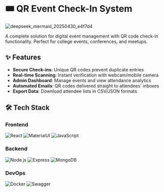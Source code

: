 # 🎟️ QR Event Check-In System
![deepseek_mermaid_20250430_e4f7d4](https://github.com/user-attachments/assets/b6b4aa34-0d86-4b2a-9771-bd7a6ea3d1c0)


A complete solution for digital event management with QR code check-in functionality. Perfect for college events, conferences, and meetups.

## ✨ Features

- **Secure Check-ins**: Unique QR codes prevent duplicate entries
- **Real-time Scanning**: Instant verification with webcam/mobile camera
- **Admin Dashboard**: Manage events and view attendance analytics
- **Automated Emails**: QR codes delivered straight to attendees' inboxes
- **Export Data**: Download attendee lists in CSV/JSON formats

## 🛠 Tech Stack

### Frontend
![React](https://img.shields.io/badge/-React-61DAFB?logo=react&logoColor=white)
![MaterialUI](https://img.shields.io/badge/-MaterialUI-0081CB?logo=mui&logoColor=white)
![JavaScript](https://img.shields.io/badge/-JavaScript-F7DF1E?logo=javascript&logoColor=black)

### Backend
![Node.js](https://img.shields.io/badge/-Node.js-339933?logo=node.js&logoColor=white)
![Express](https://img.shields.io/badge/-Express-000000?logo=express&logoColor=white)
![MongoDB](https://img.shields.io/badge/-MongoDB-47A248?logo=mongodb&logoColor=white)

### DevOps
![Docker](https://img.shields.io/badge/-Docker-2496ED?logo=docker&logoColor=white)
![Swagger](https://img.shields.io/badge/-Swagger-85EA2D?logo=swagger&logoColor=black)
